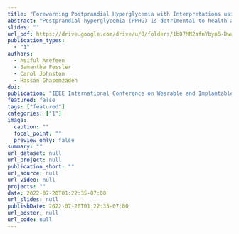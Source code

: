 ```yaml
---
title: "Forewarning Postprandial Hyperglycemia with Interpretations using Machine Learning"
abstract: "Postprandial hyperglycemia (PPHG) is detrimental to health and increases risk of cardiovascular diseases, reduced eyesight, and life-threatening conditions like cancer. Detecting PPHG events before they occur can potentially help with providing early interventions. Prior research suggests that PPHG events can be predicted based on information about diet. However, such computational approaches (1) are data hungry requiring significant amounts of data for algorithm training; and (2) work as a black-box and lack interpretability, thus limiting the adoption of these technologies for use in clinical interventions. Motivated by these shortcomings, we propose, DietNudge, a machine learning based framework that integrates multi-modal data about diet, insulin, and blood glucose to predict PPHG events before they occur. Using data from patients with diabetes, we demonstrate that our model can predict PPHG events with up to 90% classification accuracy and an average F1 score of 0.93. The proposed decision-tree-based approach also identifies modifiable factors that contribute to an impending PPHG event while providing personalized thresholds to prevent such events. Our results suggest that we can develop simply, yet effective, computational algorithms that can be used as preventative mechanisms for diabetes and obesity management."
slides: ""
url_pdf: https://drive.google.com/drive/u/0/folders/1b07MN2afnYbyo6-DwuhzqklCmEW56YBI
publication_types:
  - "1"
authors:
  - Asiful Arefeen
  - Samantha Fessler
  - Carol Johnston
  - Hassan Ghasemzadeh
doi: 
publication: "IEEE International Conference on Wearable and Implantable Body Sensor Networks (BSN’22)"
featured: false
tags: ["featured"]
categories: ["1"]
image:
  caption: ""
  focal_point: ""
  preview_only: false
summary: ""
url_dataset: null
url_project: null
publication_short: ""
url_source: null
url_video: null
projects: ""
date: 2022-07-20T01:22:35-07:00
url_slides: null
publishDate: 2022-07-20T01:22:35-07:00
url_poster: null
url_code: null
---
```

